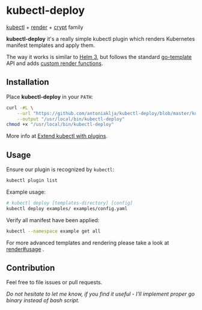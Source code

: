 # kubectl-deploy

[kubectl](https://kubernetes.io/docs/reference/kubectl/kubectl/) + [render](https://github.com/VirtusLab/render) + [crypt](https://github.com/VirtusLab/crypt) family

**kubectl-deploy** it's a really simple kubectl plugin which renders Kubernetes manifest templates and apply them.

The way it works is similar to [Helm 3](https://github.com/helm/community/blob/master/helm-v3/000-helm-v3.md), but follows the standard
[go-template](https://golang.org/pkg/text/template/) API and adds [custom render functions](https://github.com/VirtusLab/render/blob/master/README.md#notable-standard-and-sprig-functions).   

## Installation

Place **kubectl-deploy** in your `PATH`:

```bash
curl -#L \
    --url "https://github.com/antoniaklja/kubectl-deploy/blob/master/kubectl-deploy" \
    --output "/usr/local/bin/kubectl-deploy"
chmod +x "/usr/local/bin/kubectl-deploy"
```

More info at [Extend kubectl with plugins](https://kubernetes.io/docs/tasks/extend-kubectl/kubectl-plugins/).

## Usage
  
Ensure our plugin is recognized by `kubectl`:

```bash
kubectl plugin list
```

Example usage:
 
```bash
# kubectl deploy [templates-directory] [config]
kubectl deploy examples/ examples/config.yaml
```

Verify all manifest have been applied:

```bash
kubectl --namespace example get all
```

For more advanced templates and rendering please take a look at [render#usage](https://github.com/VirtusLab/render/blob/master/README.md#notable-standard-and-sprig-functions) .
  
## Contribution

Feel free to file issues or pull requests.

*Do not hesitate to let me know, if you find it useful - I'll implement proper go binary instead of bash script.* 
